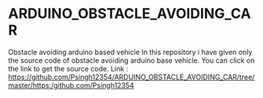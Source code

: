 # ARDUINO_OBSTACLE_AVOIDING_CAR
Obstacle avoiding arduino based vehicle
In this repository i have given only the source code of obstacle avoiding arduino base vehicle.
You can click on the link to get the source code.
Link : https://github.com/Psingh12354/ARDUINO_OBSTACLE_AVOIDING_CAR/tree/master/https:/github.com/Psingh12354
